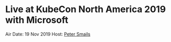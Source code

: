 # Live at KubeCon North America 2019 with Microsoft

<a href="https://www.youtube.com/embed/fU36qXvH0Ho"></a>

Air Date: 19 Nov 2019
Host: [Peter Smails](twitter.com/petersmails)
